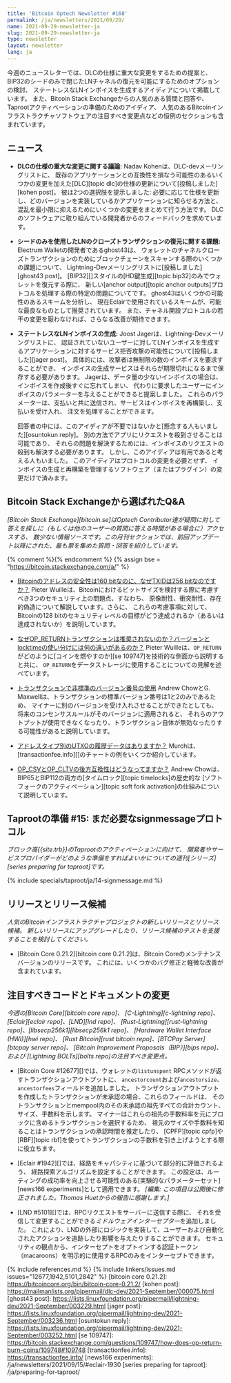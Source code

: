 ```yaml
---
title: 'Bitcoin Optech Newsletter #168'
permalink: /ja/newsletters/2021/09/29/
name: 2021-09-29-newsletter-ja
slug: 2021-09-29-newsletter-ja
type: newsletter
layout: newsletter
lang: ja
---
```

今週のニュースレターでは、DLCの仕様に重大な変更をするための提案と、
BIP32のシードのみで閉じたLNチャネルの復元を可能にするためのオプションの検討、
ステートレスなLNインボイスを生成するアイディアについて掲載しています。
また、Bitcoin Stack Exchangeからの人気のある質問と回答や、
Taprootアクティベーションの準備のためのアイディア、
人気のあるBitcoinインフラストラクチャソフトウェアの注目すべき変更点などの恒例のセクションも含まれています。

## ニュース

- **<!--discussion-about-dlc-specification-breaking-changes-->DLCの仕様の重大な変更に関する議論:**
  Nadav Kohenは、DLC-devメーリングリストに、
  既存のアプリケーションとの互換性を損なう可能性のあるいくつかの変更を加えた[DLC][topic dlc]の仕様の更新について[投稿しました][kohen post]。
  彼は2つの選択肢を提示しました:
  必要に応じて仕様を更新し、どのバージョンを実装しているかアプリケーションに知らせる方法と、
  混乱を最小限に抑えるためにいくつかの変更をまとめて行う方法です。
  DLCのソフトウェアに取り組んでいる開発者からのフィードバックを求めています。

<!-- confirmed on IRC that "ghost43" (all lowercase) is how they'd like to be attributed -->

- **<!--challenges-recovering-ln-close-transactions-using-only-a-seed-->シードのみを使用したLNのクローズトランザクションの復元に関する課題:**
  Electrum Walletの開発者であるghost43は、
  ウォレットのチャネルクローズトランザクションのためにブロックチェーンをスキャンする際のいくつかの課題について、
  Lightning-Devメーリングリストに[投稿しました][ghost43 post]。
  [BIP32][]スタイルの[HD鍵生成][topic bip32]のみでウォレットを復元する際に、
  新しい[anchor output][topic anchor outputs]プロトコルを処理する際の特定の問題についてです。
  ghost43はいくつかの可能性のあるスキームを分析し、
  現在Eclairで使用されているスキームが、可能な最良なものとして推奨されています。
  また、チャネル開設プロトコルの若干の変更を厭わなければ、さらなる改善が期待できます。

- **<!--stateless-ln-invoice-generation-->ステートレスなLNインボイスの生成:** Joost Jagerは、Lightning-Devメーリングリストに、
  認証されていないユーザーに対してLNインボイスを生成するアプリケーションに対するサービス拒否攻撃の可能性について[投稿しました][jager post]。
  具体的には、攻撃者は無制限の数のインボイスを要求することができ、
  インボイスの生成サービスはそれらが期限切れになるまで保存する必要があります。
  Jagerは、データ量の少ないインボイスの場合は、インボイスを作成後すぐに忘れてしまい、
  代わりに要求したユーザーにインボイスのパラメーターを与えることができると提案しました。
  これらのパラメーターは、支払いと共に送信され、サービスはインボイスを再構築し、支払いを受け入れ、
  注文を処理することができます。

    回答者の中には、このアイディアが不要ではないかと[懸念する人もいました][osuntokun reply]。
    別の方法でアプリにリクエストを殺到させることは可能であり、
    それらの問題を解決するためには、インボイスのリクエストの殺到も解決する必要があります。
    しかし、このアイディアは有用であると考える人もいました。
    このアイディアはプロトコルの変更を必要とせず、
    インボイスの生成と再構築を管理するソフトウェア（またはプラグイン）の変更だけで済みます。

## Bitcoin Stack Exchangeから選ばれたQ&A

*[Bitcoin Stack Exchange][bitcoin.se]はOptech Contributor達が疑問に対して答えを探しに（もしくは他のユーザーの質問に答える時間がある場合に）アクセスする、
数少ない情報ソースです。この月刊セクションでは、前回アップデート以降にされた、最も票を集めた質問・回答を紹介しています。*

{% comment %}<!-- https://bitcoin.stackexchange.com/search?tab=votes&q=created%3a1m..%20is%3aanswer -->{% endcomment %}
{% assign bse = "https://bitcoin.stackexchange.com/a/" %}

- [<!--why-does-the-txid-have-256-bits-when-bitcoin-s-address-security-is-160-bit-->Bitcoinのアドレスの安全性は160 bitなのに、なぜTXIDは256 bitなのですか？]({{bse}}109652)
  Pieter Wuilleは、Bitcoinにおけるビットサイズを検討する際に考慮すべき3つのセキュリティ上の問題点、すなわち、
  原像耐性、衝突耐性、存在的偽造について解説しています。さらに、
  これらの考慮事項に対して、Bitcoinの128 bitのセキュリティレベルの目標がどう達成されるか（あるいは達成されないか）を説明しています。

- [<!--why-are-op-return-transactions-discouraged-does-using-version-or-locktime-make-any-difference-->なぜOP_RETURNトランザクションは推奨されないのか？バージョンとlocktimeの使い分けには何の違いがあるのか？]({{bse}}108389)
  Pieter Wuilleは、`OP_RETURN`がどのように[コインを燃やすのか][se 109747]を技術的な側面から説明すると共に、
  `OP_RETURN`をデータストレージに使用することについての見解を述べています。

- [<!--using-non-standard-version-numbers-in-transactions-->トランザクションで非標準のバージョン番号の使用]({{bse}}108248)
  Andrew ChowとG. Maxwellは、トランザクションの標準バージョン番号は1と2のみであるため、
  マイナーに別のバージョンを受け入れさせることができたとしても、
  将来のコンセンサスルールがそのバージョンに適用されると、
  それらのアウトプットが使用できなくなったり、トランザクション自体が無効なったりする可能性があると説明しています。

- [<!--is-there-historical-data-of-utxos-by-address-type-->アドレスタイプ別のUTXOの履歴データはありますか？]({{bse}}109776)
  Murchは、[transactionfee.info][]のチャートの例をいくつか紹介しています。

- [<!--how-are-op-csv-and-op-cltv-backwards-compatible-->OP_CSVとOP_CLTVの後方互換性はどうなってますか？]({{bse}}109834)
  Andrew Chowは、BIP65とBIP112の両方の[タイムロック][topic timelocks]の歴史的な
  [ソフトフォークのアクティベーション][topic soft fork activation]の仕組みについて説明しています。

## Taprootの準備 #15: まだ必要なsignmessageプロトコル

*ブロック高{{site.trb}}のTaprootのアクティベーションに向けて、
開発者やサービスプロバイダーがどのような準備をすればよいかについての週刊[シリーズ][series preparing for taproot]です。*

{% include specials/taproot/ja/14-signmessage.md %}

## リリースとリリース候補

*人気のBitcoinインフラストラクチャプロジェクトの新しいリリースとリリース候補。
新しいリリースにアップグレードしたり、リリース候補のテストを支援することを検討してください。*

- [Bitcoin Core 0.21.2][bitcoin core 0.21.2]は、Bitcoin Coreのメンテナンスバージョンのリリースです。
  これには、いくつかのバグ修正と軽微な改善が含まれています。

## 注目すべきコードとドキュメントの変更

*今週の[Bitcoin Core][bitcoin core repo]、
[C-Lightning][c-lightning repo]、[Eclair][eclair repo]、[LND][lnd repo]、
[Rust-Lightning][rust-lightning repo]、[libsecp256k1][libsecp256k1 repo]、
[Hardware Wallet Interface (HWI)][hwi repo]、
[Rust Bitcoin][rust bitcoin repo]、[BTCPay Server][btcpay server repo]、
[Bitcoin Improvement Proposals（BIP）][bips repo]、および
[Lightning BOLTs][bolts repo]の注目すべき変更点。*

- [Bitcoin Core #12677][]では、ウォレットの`listunspent` RPCメソッドが返すトランザクションアウトプットに、
  `ancestorcount`および`ancestorsize`、`ancestorfees`フィールドを追加しました。
  トランザクションアウトプットを作成したトランザクションが未承認の場合、これらのフィールドは、
  そのトランザクションとmempool内のその未承認の祖先すべての合計カウント、サイズ、手数料を示します。
  マイナーはこれらの祖先の手数料率を元にブロックに含めるトランザクションを選択するため、
  祖先のサイズや手数料を知ることはトランザクションの承認時間を推定したり、
  [CPFP][topic cpfp]や[RBF][topic rbf]を使ってトランザクションの手数料を引き上げようとする際に役立ちます。

- [Eclair #1942][]では、経路をキャパシティに基づいて部分的に評価されるよう、
  経路探索アルゴリズムを設定することができます。
  この設定は、ルーティングの成功率を向上させる可能性のある[実験的なパラメーターセット][news166 experiments]として適用できます。
  *[編集: この項目は公開後に修正されました。Thomas Huetからの報告に感謝します。]*

- [LND #5101][]では、RPCリクエストをサーバーに送信する際に、
  それを受信して変更することができる*ミドルウェアインターセプター*を追加しました。
  これにより、LNDの外部にロジックを実装して、ユーザーおよび自動化されたアクションを追跡したり影響を与えたりすることができます。
  セキュリティの観点から、インターセプトをオプトインする認証トークン（macaroons）を明示的に使用するRPCのみをインターセプトできます。

{% include references.md %}
{% include linkers/issues.md issues="12677,1942,5101,2842" %}
[bitcoin core 0.21.2]: https://bitcoincore.org/bin/bitcoin-core-0.21.2/
[kohen post]: https://mailmanlists.org/pipermail/dlc-dev/2021-September/000075.html
[ghost43 post]: https://lists.linuxfoundation.org/pipermail/lightning-dev/2021-September/003229.html
[jager post]: https://lists.linuxfoundation.org/pipermail/lightning-dev/2021-September/003236.html
[osuntokun reply]: https://lists.linuxfoundation.org/pipermail/lightning-dev/2021-September/003252.html
[se 109747]: https://bitcoin.stackexchange.com/questions/109747/how-does-op-return-burn-coins/109748#109748
[transactionfee.info]: https://transactionfee.info/
[news166 experiments]: /ja/newsletters/2021/09/15/#eclair-1930
[series preparing for taproot]: /ja/preparing-for-taproot/
